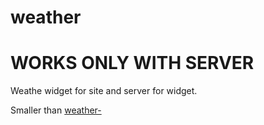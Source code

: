 # weather
# WORKS ONLY WITH SERVER

Weathe widget for site and server for widget.

Smaller than [weather-](https://github.com/29121970t/weather-)
